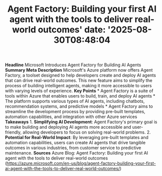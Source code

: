 ﻿---
title: "Agent Factory: Building your first AI agent with the tools to deliver real-world outcomes'
date: '2025-08-30T08:48:04"
category: "Markets"
summary: ""
slug: "agent factory building your first ai agent with the tools to"
source_urls:
  - "https://azure.microsoft.com/en-us/blog/agent-factory-building-your-first-ai-agent-with-the-tools-to-deliver-real-world-outcomes/"
seo:
  title: "Agent Factory: Building your first AI agent with the tools to deliver real-world outcomes | Hash n Hedge'
  description: '"
  keywords: ["news", "markets", "brief"]
---
**Headline** Microsoft Introduces Agent Factory for Building AI Agents  **Summary Meta Description** Microsoft's Azure platform now offers Agent Factory, a toolset designed to help developers create and deploy AI agents that can drive real-world outcomes. This new feature aims to simplify the process of building intelligent agents, making it more accessible to users with varying levels of experience.  **Key Points**  * Agent Factory is a suite of tools within Azure that enables users to build, train, and deploy AI agents * The platform supports various types of AI agents, including chatbots, recommendation systems, and predictive models * Agent Factory aims to streamline the development process by providing pre-built templates, automation capabilities, and integration with other Azure services  **Takeaways**  1. **Simplifying AI Development**: Agent Factory's primary goal is to make building and deploying AI agents more accessible and user-friendly, allowing developers to focus on solving real-world problems. 2. **Potential for Real-World Impact**: By leveraging pre-built templates and automation capabilities, users can create AI agents that drive tangible outcomes in various industries, from customer service to predictive maintenance.  **Sources** Azure Blog: Agent Factory: Building your first AI agent with the tools to deliver real-world outcomes (https://azure.microsoft.com/en-us/blog/agent-factory-building-your-first-ai-agent-with-the-tools-to-deliver-real-world-outcomes/) 
